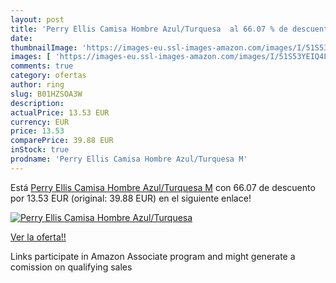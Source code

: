 ```yaml
---
layout: post
title: 'Perry Ellis Camisa Hombre Azul/Turquesa  al 66.07 % de descuento'
date: 
thumbnailImage: 'https://images-eu.ssl-images-amazon.com/images/I/51S53YEIQ4L._SL200_.jpg'
images: [ 'https://images-eu.ssl-images-amazon.com/images/I/51S53YEIQ4L._SL200_.jpg' ]
comments: true
category: ofertas
author: ring
slug: B01HZSOA3W
description:
actualPrice: 13.53 EUR
currency: EUR
price: 13.53
comparePrice: 39.88 EUR
inStock: true
prodname: 'Perry Ellis Camisa Hombre Azul/Turquesa M'
---
```


Está [Perry Ellis Camisa Hombre Azul/Turquesa M](https://www.amazon.es/dp/B01HZSOA3W/?tag=tolees-21) con 66.07 de descuento por 13.53 EUR (original: 39.88 EUR) en el siguiente enlace!

[![Perry Ellis Camisa Hombre Azul/Turquesa ](https://images-eu.ssl-images-amazon.com/images/I/51S53YEIQ4L._SL200_.jpg)](https://www.amazon.es/dp/B01HZSOA3W/?tag=tolees-21)

[Ver la oferta!!](https://www.amazon.es/dp/B01HZSOA3W/?tag=tolees-21)

Links participate in Amazon Associate program and might generate a comission on qualifying sales


